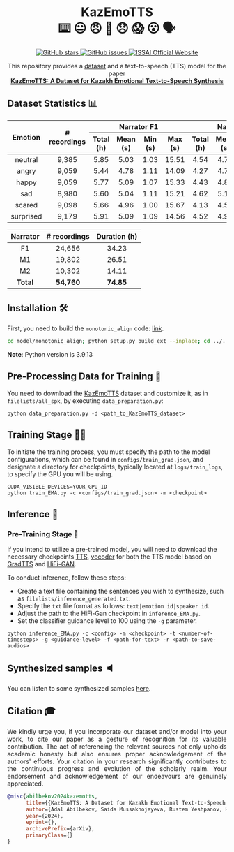 <h1 align="center">KazEmoTTS <br> ⌨️ 😐 😠 🙂 😞 😱 😮 🗣</h1>

<p align="center">
  <a href="https://github.com/IS2AI/Kazakh_Emotional_TTS/stargazers">
    <img src="https://img.shields.io/github/stars/IS2AI/Kazakh_Emotional_TTS.svg?colorA=orange&colorB=orange&logo=github"
         alt="GitHub stars">
  </a>
  <a href="https://github.com/IS2AI/Kazakh_Emotional_TTS/issues">
    <img src="https://img.shields.io/github/issues/IS2AI/Kazakh_Emotional_TTS.svg"
         alt="GitHub issues">
  </a>
  <a href="https://issai.nu.edu.kz">
    <img src="https://img.shields.io/static/v1?label=ISSAI&amp;message=official site&amp;color=blue&amp"
         alt="ISSAI Official Website">
  </a> 
</p>

<p align = "center">This repository provides a <a href="some_cloud_link">dataset</a> and a text-to-speech (TTS) model for the paper <br><a href = "link_to_be_added"><b>KazEmoTTS:
A Dataset for Kazakh Emotional Text-to-Speech Synthesis</b></a></p>

<a name = "stats"><h2>Dataset Statistics 📊</h2></a>

<table align = "center">
<thead align = "center">
  <tr>
    <th rowspan="3">Emotion</th>
    <th rowspan="3"># recordings</th>
    <th colspan="4">Narrator F1</th>
    <th colspan="4">Narrator M1</th>
    <th colspan="4">Narrator M2</th>
  </tr>
  <tr></tr>
  <tr>
    <th>Total (h)</th>
    <th>Mean (s)</th>
    <th>Min (s)</th>
    <th>Max (s)</th>
    <th>Total (h)</th>
    <th>Mean (s)</th>
    <th>Min (s)</th>
    <th>Max (s)</th>
    <th>Total (h)</th>
    <th>Mean (s)</th>
    <th>Min (s)</th>
    <th>Max (s)</th>
  </tr>
</thead>
<tbody align = "center">
  <tr>
    <td>neutral</td>
    <td>9,385</td>
    <td>5.85</td>
    <td>5.03</td>
    <td>1.03</td>
    <td>15.51</td>
    <td>4.54</td>
    <td>4.77</td>
    <td>0.84</td>
    <td>16.18</td>
    <td>2.30</td>
    <td>4.69</td>
    <td>1.02</td>
    <td>15.81</td>
  </tr>
 <tr></tr>
  <tr>
    <td>angry</td>
    <td>9,059</td>
    <td>5.44</td>
    <td>4.78</td>
    <td>1.11</td>
    <td>14.09</td>
    <td>4.27</td>
    <td>4.75</td>
    <td>0.93</td>
    <td>17.03</td>
    <td>2.31</td>
    <td>4.81</td>
    <td>1.02</td>
    <td>15.67</td>
  </tr>
  <tr></tr>
  <tr>
    <td>happy</td>
    <td>9,059</td>
    <td>5.77</td>
    <td>5.09</td>
    <td>1.07</td>
    <td>15.33</td>
    <td>4.43</td>
    <td>4.85</td>
    <td>0.98</td>
    <td>15.56</td>
    <td>2.23</td>
    <td>4.74</td>
    <td>1.09</td>
    <td>15.25</td>
  </tr>
  <tr></tr>
  <tr>
    <td>sad</td>
    <td>8,980</td>
    <td>5.60</td>
    <td>5.04</td>
    <td>1.11</td>
    <td>15.21</td>
    <td>4.62</td>
    <td>5.13</td>
    <td>0.72</td>
    <td>18.00</td>
    <td>2.65</td>
    <td>5.52</td>
    <td>1.16</td>
    <td>18.16</td>
  </tr>
  <tr></tr>
  <tr>
    <td>scared</td>
    <td>9,098</td>
    <td>5.66</td>
    <td>4.96</td>
    <td>1.00</td>
    <td>15.67</td>
    <td>4.13</td>
    <td>4.51</td>
    <td>0.65</td>
    <td>16.11</td>
    <td>2.34</td>
    <td>4.96</td>
    <td>1.07</td>
    <td>14.49</td>
  </tr>
  <tr></tr>
  <tr>
    <td>surprised</td>
    <td>9,179</td>
    <td>5.91</td>
    <td>5.09</td>
    <td>1.09</td>
    <td>14.56</td>
    <td>4.52</td>
    <td>4.92</td>
    <td>0.81</td>
    <td>17.67</td>
    <td>2.28</td>
    <td>4.87</td>
    <td>1.04</td>
    <td>15.81</td>
  </tr>
</tbody>
</table>

<table align = "center">
<thead align = "center">
  <tr>
    <th>Narrator</th>
    <th># recordings</th>
    <th>Duration (h)</th>
  </tr>
</thead>
<tbody align = "center">
  <tr>
    <td>F1</td>
    <td>24,656</td>
    <td>34.23</td>
  </tr>
  <tr></tr>
  <tr>
    <td>M1</td>
    <td>19,802</td>
    <td>26.51</td>
  </tr>
  <tr></tr>
  <tr>
    <td>M2</td>
    <td>10,302</td>
    <td>14.11</td>
  </tr>
  <tr></tr>
  <tr>
    <td><b>Total</b></td>
    <td><b>54,760</b></td>
    <td><b>74.85</b></td>
  </tr>
</tbody>
</table>

<h2 align = "justify">Installation 🛠️</h2>

First, you need to build the `monotonic_align` code: [link](https://github.com/jaywalnut310/glow-tts).

```bash
cd model/monotonic_align; python setup.py build_ext --inplace; cd ../..
```

**Note**: Python version is 3.9.13

<h2 align = "justify">Pre-Processing Data for Training 🧹</h2>

You need to download the [KazEmoTTS](https://docs.google.com/forms/d/e/1FAIpQLSeTg88cvRbZkR5Go1p0IkQxFnOJv2KL6j2WVcsa6ut4XzQp5g/viewform) dataset and customize it, as in `filelists/all_spk`, by executing `data_preparation.py`:

```shell
python data_preparation.py -d <path_to_KazEmoTTS_dataset>
```

<h2 align = "justify">Training Stage 🏋️‍♂️</h2>

To initiate the training process, you must specify the path to the model configurations, which can be found in `configs/train_grad.json`, and designate a directory for checkpoints, typically located at `logs/train_logs`, to specify the GPU you will be using.

```shell
CUDA_VISIBLE_DEVICES=YOUR_GPU_ID
python train_EMA.py -c <configs/train_grad.json> -m <checkpoint>
```

<h2 align = "justify">Inference 🧠</h2>

<h3 align = "justify">Pre-Training Stage 🏃</h3>

If you intend to utilize a pre-trained model, you will need to download the necessary checkpoints [TTS](https://issai.nu.edu.kz/wp-content/uploads/2024/03/pt_10000.zip), [vocoder](https://issai.nu.edu.kz/wp-content/uploads/2024/03/pre_trained_hf.zip) for both the TTS model based on [GradTTS](https://github.com/huawei-noah/Speech-Backbones/tree/main/Grad-TTS) and [HiFi-GAN](https://github.com/jik876/hifi-gan).

To conduct inference, follow these steps:

- Create a text file containing the sentences you wish to synthesize, such as `filelists/inference_generated.txt`.
- Specify the `txt` file format as follows: `text|emotion id|speaker id`.
- Adjust the path to the HiFi-Gan checkpoint in `inference_EMA.py`.
- Set the classifier guidance level to 100 using the `-g` parameter.

```shell
python inference_EMA.py -c <config> -m <checkpoint> -t <number-of-timesteps> -g <guidance-level> -f <path-for-text> -r <path-to-save-audios>
```

<h2 align = "justify">Synthesized samples 🔈</h2>
<p align = "justify">You can listen to some synthesized samples <a href = "https://anonimous4849.github.io">here</a>.</p>

<h2 align = "justify">Citation 🎓</h2>

<p align = "justify">We kindly urge you, if you incorporate our dataset and/or model into your work, to cite our paper as a gesture of recognition for its valuable contribution. The act of referencing the relevant sources not only upholds academic honesty but also ensures proper acknowledgement of the authors' efforts. Your citation in your research significantly contributes to the continuous progress and evolution of the scholarly realm. Your endorsement and acknowledgement of our endeavours are genuinely appreciated.

```bibtex
@misc{abilbekov2024kazemotts,
      title={{KazEmoTTS: A Dataset for Kazakh Emotional Text-to-Speech Synthesis}}, 
      author={Adal Abilbekov, Saida Mussakhojayeva, Rustem Yeshpanov, Huseyin Atakan Varol},
      year={2024},
      eprint={},
      archivePrefix={arXiv},
      primaryClass={}
}
```
